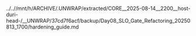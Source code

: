 ../..//mnt/h/ARCHIVE/.UNWRAP/extracted/CORE__2025-08-14__2200__host-duri-head-/__UNWRAP/37cd7f6acf/backup/Day08_SLO_Gate_Refactoring_20250813_1700/hardening_guide.md